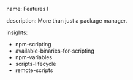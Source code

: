 name: Features I

description: More than just a package manager.

insights:
  - npm-scripting
  - available-binaries-for-scripting
  - npm-variables
  - scripts-lifecycle
  - remote-scripts
 
